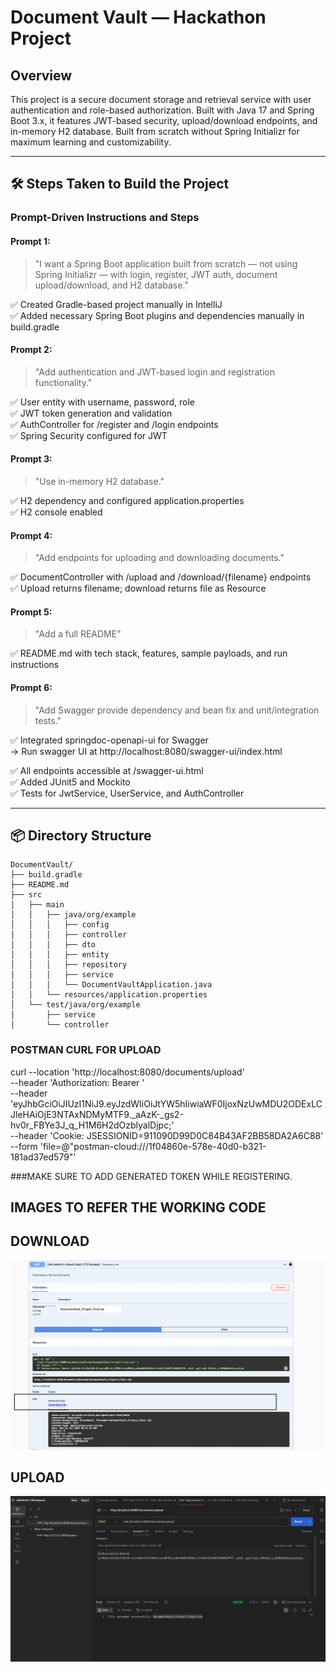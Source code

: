 
# Document Vault — Hackathon Project

## Overview
This project is a secure document storage and retrieval service with user authentication and role-based authorization. Built with Java 17 and Spring Boot 3.x, it features JWT-based security, upload/download endpoints, and in-memory H2 database. Built from scratch without Spring Initializr for maximum learning and customizability.

---

## 🛠️ Steps Taken to Build the Project

### Prompt-Driven Instructions and Steps

#### Prompt 1:
> "I want a Spring Boot application built from scratch — not using Spring Initializr — with login, register, JWT auth, document upload/download, and H2 database."

✅ Created Gradle-based project manually in IntelliJ  
✅ Added necessary Spring Boot plugins and dependencies manually in build.gradle

#### Prompt 2:
> "Add authentication and JWT-based login and registration functionality."

✅ User entity with username, password, role  
✅ JWT token generation and validation  
✅ AuthController for /register and /login endpoints  
✅ Spring Security configured for JWT

#### Prompt 3:
> "Use in-memory H2 database."

✅ H2 dependency and configured application.properties  
✅ H2 console enabled

#### Prompt 4:
> "Add endpoints for uploading and downloading documents."

✅ DocumentController with /upload and /download/{filename} endpoints  
✅ Upload returns filename; download returns file as Resource

#### Prompt 5:
> "Add a full README"

✅ README.md with tech stack, features, sample payloads, and run instructions  

#### Prompt 6:
> "Add Swagger provide dependency and bean fix and unit/integration tests."

✅ Integrated springdoc-openapi-ui for Swagger  
 ->  Run swagger UI at http://localhost:8080/swagger-ui/index.html

✅ All endpoints accessible at /swagger-ui.html  
✅ Added JUnit5 and Mockito  
✅ Tests for JwtService, UserService, and AuthController

---

## 📦 Directory Structure

```
DocumentVault/
├── build.gradle
├── README.md
├── src
│   ├── main
│   │   ├── java/org/example
│   │   │   ├── config
│   │   │   ├── controller
│   │   │   ├── dto
│   │   │   ├── entity
│   │   │   ├── repository
│   │   │   ├── service
│   │   │   └── DocumentVaultApplication.java
│   │   └── resources/application.properties
│   └── test/java/org/example
│       ├── service
│       └── controller
```

### POSTMAN CURL FOR UPLOAD 

curl --location 'http://localhost:8080/documents/upload' \
--header 'Authorization: Bearer ' \
--header 'eyJhbGciOiJIUzI1NiJ9.eyJzdWIiOiJtYW5hIiwiaWF0IjoxNzUwMDU2ODExLCJleHAiOjE3NTAxNDMyMTF9._aAzK-_gs2-hv0r_FBYe3J_q_H1M6H2dOzblyalDjpc;' \
--header 'Cookie: JSESSIONID=911090D99D0C84B43AF2BB58DA2A6C88' \
--form 'file=@"postman-cloud:///1f04860e-578e-40d0-b321-181ad37ed579"'

###MAKE SURE TO ADD GENERATED TOKEN WHILE REGISTERING.

## IMAGES TO REFER THE WORKING CODE

## DOWNLOAD

![Downloaded_JWT.png](Downloaded_JWT.png "Download through JWT")

## UPLOAD

![UPLOAD_JWT.png](UPLOAD_JWT.png "UPLOAD through JWT")



